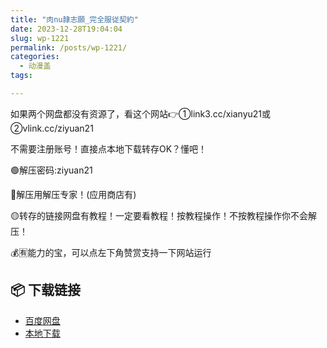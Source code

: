 ```yaml
---
title: "肉nu隷志願_完全服従契約"
date: 2023-12-28T19:04:04
slug: wp-1221
permalink: /posts/wp-1221/
categories:
  - 动漫盖
tags:

---
```


如果两个网盘都没有资源了，看这个网站👉①link3.cc/xianyu21或②vlink.cc/ziyuan21

不需要注册账号！直接点本地下载转存OK？懂吧！

🟢解压密码:ziyuan21

🔵解压用解压专家！(应用商店有)

🟡转存的链接网盘有教程！一定要看教程！按教程操作！不按教程操作你不会解压！

💰🈶能力的宝，可以点左下角赞赏支持一下网站运行

## 📦 下载链接
- [百度网盘](https://blziyuan21.com/pay-download/1221?key=79cb9c6015&down_id=0)
- [本地下载](https://blziyuan21.com/pay-download/1221?key=79cb9c6015&down_id=1)

